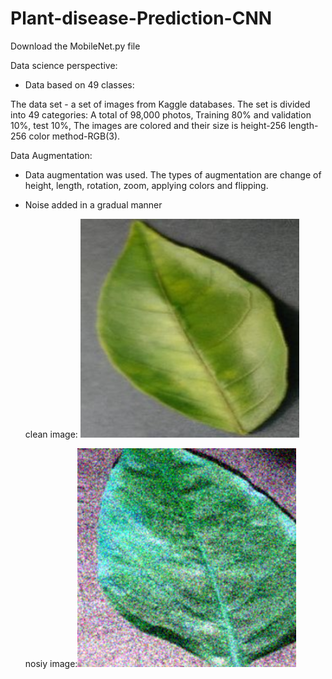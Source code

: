 # Plant-disease-Prediction-CNN

Download the MobileNet.py file

Data science perspective:

- Data based on 49 classes:

The data set - a set of images from Kaggle databases. The set is divided into 49 categories:
A total of 98,000 photos, Training 80% and validation 10%, test 10%, 
The images are colored and their size is height-256 length-256 color method-RGB(3).

Data Augmentation:

- Data augmentation was used. The types of augmentation are change of height, length, rotation, zoom, applying colors and flipping.
- Noise added in a gradual manner




  clean image: <img src="orange_leaf.jpg" width="350" title="hover text">

  
  nosiy image:<img src="nosiey_orange_leaf.png" width="350" title="hover text">
